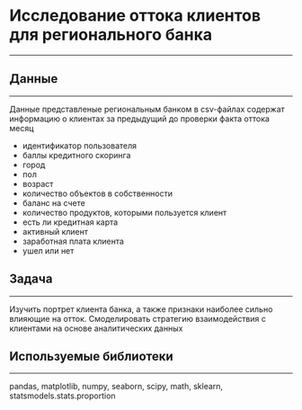 # Исследование оттока клиентов для регионального банка
---

## Данные
---

Данные представленые региональным банком в csv-файлах содержат информацию о клиентах за предыдущий до проверки факта оттока месяц

   - идентификатор пользователя
   - баллы кредитного скоринга
   - город
   - пол
   - возраст
   - количество объектов в собственности
   - баланс на счете
   - количество продуктов, которыми пользуется клиент   
   - есть ли кредитная карта
   - активный клиент
   - заработная плата клиента
   - ушел или нет 
 
 
## Задача
---

Изучить портрет клиента банка, а также признаки наиболее сильно влияющие на отток. Смоделировать стратегию взаимодействия с клиентами на основе аналитических данных


## Используемые библиотеки
---

pandas,  matplotlib,  numpy,  seaborn, scipy, math, sklearn, statsmodels.stats.proportion
